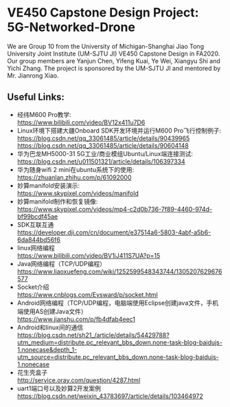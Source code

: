 # VE450 Capstone Design Project: 5G-Networked-Drone
We are Group 10 from the University of Michigan-Shanghai Jiao Tong University Joint Institute (UM-SJTU JI) VE450 Capstone Design in FA2020. Our group members are Yanjun Chen, Yifeng Kuai, Ye Wei, Xiangyu Shi and Yichi Zhang. The project is sponsored by the UM-SJTU JI and mentored by Mr. Jianrong Xiao.

## Useful Links:
+ 经纬M600 Pro教学:  
https://www.bilibili.com/video/BV12x411u7D6  
+ Linux环境下搭建大疆Onboard SDK开发环境并运行M600 Pro飞行控制例子:  
https://blog.csdn.net/qq_33061485/article/details/90439965  
https://blog.csdn.net/qq_33061485/article/details/90604148
+ 华为巴龙MH5000-31 5G工业/商业模组Ubuntu/Linux端连接测试:  
https://blog.csdn.net/u011501321/article/details/106397334  
+ 华为随身wifi 2 mini在ubuntu系统下的使用:  
https://zhuanlan.zhihu.com/p/61092000  
+ 妙算manifold安装演示:  
https://www.skypixel.com/videos/manifold  
+ 妙算manifold制作和恢复镜像:  
https://www.skypixel.com/videos/mp4-c2d0b736-7f89-4460-974d-bf99bcdf45ae  
+ SDK互联互通  
https://developer.dji.com/cn/document/e37514a6-5803-4abf-a5b6-6da844bd56f6  
+ linux网络编程  
https://www.bilibili.com/video/BV1iJ411S7UA?p=15  
+ Java网络编程（TCP/UDP编程）  
https://www.liaoxuefeng.com/wiki/1252599548343744/1305207629676577  
+ Socket介绍  
https://www.cnblogs.com/Evsward/p/socket.html  
+ Android网络编程（TCP/UDP编程，电脑端使用Eclipse创建java文件，手机端使用AS创建Java文件）  
https://www.jianshu.com/p/fb4dfab4eec1  
+ Android和linux间的通信  
https://blog.csdn.net/sh21_/article/details/54429788?utm_medium=distribute.pc_relevant_bbs_down.none-task-blog-baidujs-1.nonecase&depth_1-utm_source=distribute.pc_relevant_bbs_down.none-task-blog-baidujs-1.nonecase  
+ 花生壳盒子  
http://service.oray.com/question/4287.html  
+ uart1端口号以及妙算2开发案例
https://blog.csdn.net/weixin_43783697/article/details/103464972
